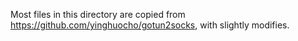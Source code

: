 Most files in this directory are copied from https://github.com/yinghuocho/gotun2socks, with slightly modifies.